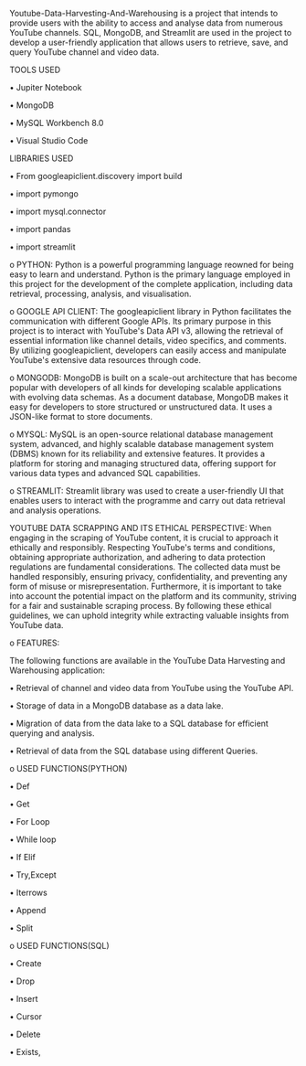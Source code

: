    Youtube-Data-Harvesting-And-Warehousing is a project that intends to provide users with the ability to access and analyse data from numerous YouTube channels. SQL, MongoDB, and Streamlit are used in the project to develop a user-friendly application that allows users to retrieve, save, and query YouTube channel and video data.

TOOLS USED

•	  Jupiter Notebook

•	  MongoDB

•  	MySQL Workbench 8.0

• 	Visual Studio Code

LIBRARIES USED

•	  From googleapiclient.discovery import build

•	  import pymongo

•	  import mysql.connector

•	  import pandas

•	  import streamlit

o	PYTHON: Python is a powerful programming language reowned for being easy to learn and understand. Python is the primary language employed in this project for the development of the complete application, including data retrieval, processing, analysis, and visualisation.

o	GOOGLE API CLIENT: The googleapiclient library in Python facilitates the communication with different Google APIs. Its primary purpose in this project is to interact with YouTube's Data API v3, allowing the retrieval of essential information like channel details, video specifics, and comments. By utilizing googleapiclient, developers can easily access and manipulate YouTube's extensive data resources through code.

o	MONGODB: MongoDB is built on a scale-out architecture that has become popular with developers of all kinds for developing scalable applications with evolving data schemas. As a document database, MongoDB makes it easy for developers to store structured or unstructured data. It uses a JSON-like format to store documents.

o	MYSQL: MySQL is an open-source relational database management system, advanced, and highly scalable database management system (DBMS) known for its reliability and extensive features. It provides a platform for storing and managing structured data, offering support for various data types and advanced SQL capabilities.

o	STREAMLIT: Streamlit library was used to create a user-friendly UI that enables users to interact with the programme and carry out data retrieval and analysis operations.

YOUTUBE DATA SCRAPPING AND ITS ETHICAL PERSPECTIVE: When engaging in the scraping of YouTube content, it is crucial to approach it ethically and responsibly. Respecting YouTube's terms and conditions, obtaining appropriate authorization, and adhering to data protection regulations are fundamental considerations. The collected data must be handled responsibly, ensuring privacy, confidentiality, and preventing any form of misuse or misrepresentation. Furthermore, it is important to take into account the potential impact on the platform and its community, striving for a fair and sustainable scraping process. By following these ethical guidelines, we can uphold integrity while extracting valuable insights from YouTube data.


o	FEATURES:

 The following functions are available in the YouTube Data Harvesting and Warehousing application:

 •	Retrieval of channel and video data from YouTube using the YouTube API.

 •	Storage of data in a MongoDB database as a data lake.

 •	Migration of data from the data lake to a SQL database for efficient querying and analysis.

 •	Retrieval of data from the SQL database using different Queries.


o	USED FUNCTIONS(PYTHON)

•	Def

•	Get

•	For Loop

•	While loop

•	If Elif

•	Try,Except

•	Iterrows

•	Append

•	Split

o	USED FUNCTIONS(SQL)

•	Create

•	Drop

•	Insert

•	Cursor

•	Delete

•	Exists,









